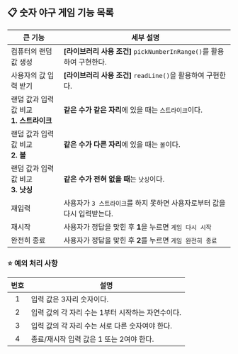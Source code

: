 ## 📋 숫자 야구 게임 기능 목록

| 큰 기능                            | 세부 설명                                                   |
|---------------------------------|---------------------------------------------------------|
| 컴퓨터의 랜덤 값 생성                    | **[라이브러리 사용 조건]** ```pickNumberInRange()```를 활용하여 구현한다. 
| 사용자의 값 입력 받기                    | **[라이브러리 사용 조건]** ```readLine()```을 활용하여 구현한다.          |
| 랜덤 값과 입력 값 비교 <br/>**1. 스트라이크** | **같은 수가 같은 자리**에 있을 때는 ```스트라이크```이다.                   |
| 랜덤 값과 입력 값 비교 <br/>**2. 볼**     | **같은 수가 다른 자리**에 있을 때는 ```볼```이다.                       |
| 랜덤 값과 입력 값 비교 <br/>**3. 낫싱**    | **같은 수가 전혀 없을 때**는 ```낫싱```이다.                          |
| 재입력                             | 사용자가 ```3 스트라이크```를 하지 못하면 사용자로부터 값을 다시 입력받는다.          |
| 재시작                             | 사용자가 정답을 맞힌 후 **1**을 누르면 ```게임 다시 시작```                 |
| 완전히 종료                          | 사용자가 정답을 맞힌 후 **2**를 누르면 ```게임 완전히 종료```                |



### ⭐️ 예외 처리 사항
| 번호  | 설명                          |
|:---:|-----------------------------|
|  1  | 입력 값은 3자리 숫자이다.             |
|  2  | 입력 값의 각 자리 수는 1부터 시작하는 자연수이다. |
|  3  | 입력 값의 각 자리 수는 서로 다른 숫자여야 한다. |
|  4  | 종료/재시작 입력 값은 1 또는 2여야 한다.   |
